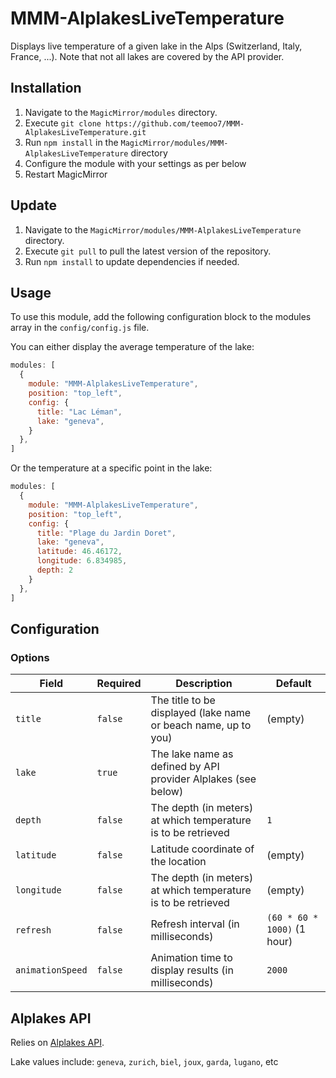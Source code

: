 # MMM-AlplakesLiveTemperature

Displays live temperature of a given lake in the Alps (Switzerland, Italy, France, ...). 
Note that not all lakes are covered by the API provider.

## Installation

1. Navigate to the `MagicMirror/modules` directory.
2. Execute `git clone https://github.com/teemoo7/MMM-AlplakesLiveTemperature.git`
3. Run `npm install` in the `MagicMirror/modules/MMM-AlplakesLiveTemperature` directory
4. Configure the module with your settings as per below
5. Restart MagicMirror

## Update

1. Navigate to the `MagicMirror/modules/MMM-AlplakesLiveTemperature` directory.
2. Execute `git pull` to pull the latest version of the repository.
3. Run `npm install` to update dependencies if needed.

## Usage

To use this module, add the following configuration block to the modules array in the `config/config.js` file. 

You can either display the average temperature of the lake:
```js
modules: [
  {
    module: "MMM-AlplakesLiveTemperature",
    position: "top_left",
    config: {
      title: "Lac Léman",
      lake: "geneva",
    }
  },
]
```

Or the temperature at a specific point in the lake:
```js
modules: [
  {
    module: "MMM-AlplakesLiveTemperature",
    position: "top_left",
    config: {
      title: "Plage du Jardin Doret",
      lake: "geneva",
      latitude: 46.46172,
      longitude: 6.834985, 
      depth: 2
    }
  },
]
```

## Configuration

### Options

| Field            | Required | Description                                                    | Default                     |
|------------------|----------|----------------------------------------------------------------|-----------------------------|
| `title`          | `false`  | The title to be displayed (lake name or beach name, up to you) | (empty)                     |
| `lake`           | `true`   | The lake name as defined by API provider Alplakes (see below)  |                     |
| `depth `         | `false`  | The depth (in meters) at which temperature is to be retrieved  | `1`                         |
| `latitude `      | `false`  | Latitude coordinate of the location                            | (empty)                     |
| `longitude`      | `false`  | The depth (in meters) at which temperature is to be retrieved  | (empty)                     |
| `refresh`        | `false`  | Refresh interval (in milliseconds)                             | `(60 * 60 * 1000)` (1 hour) |
| `animationSpeed` | `false`  | Animation time to display results (in milliseconds)            | `2000`                      |

## Alplakes API

Relies on [Alplakes API](https://www.alplakes.eawag.ch/).

Lake values include: `geneva`, `zurich`, `biel`, `joux`, `garda`, `lugano`, etc

